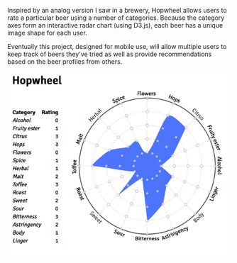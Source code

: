 Inspired by an analog version I saw in a brewery, Hopwheel allows users to rate a particular beer using a number of categories. Because the category axes form an interactive radar chart (using D3.js), each beer has a unique image shape for each user.

Eventually this project, designed for mobile use, will allow multiple users to keep track of beers they've tried as well as provide recommendations based on the beer profiles from others.

![screenshot](static/images/screenshot.png)